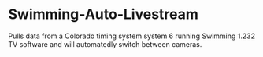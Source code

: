 # Swimming-Auto-Livestream
Pulls data from a Colorado timing system system 6 running Swimming 1.232 TV software and will automatedly switch between cameras.
